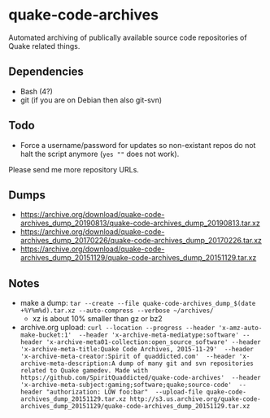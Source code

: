 quake-code-archives
===================

Automated archiving of publically available source code repositories of Quake related things.

## Dependencies
* Bash (4?)
* git (if you are on Debian then also git-svn)

## Todo
* Force a username/password for updates so non-existant repos do not halt the script anymore (`yes ""` does not work).

Please send me more repository URLs.

## Dumps
- https://archive.org/download/quake-code-archives_dump_20190813/quake-code-archives_dump_20190813.tar.xz
- https://archive.org/download/quake-code-archives_dump_20170226/quake-code-archives_dump_20170226.tar.xz
- https://archive.org/download/quake-code-archives_dump_20151129/quake-code-archives_dump_20151129.tar.xz

## Notes
- make a dump: `tar --create --file quake-code-archives_dump_$(date +%Y%m%d).tar.xz --auto-compress --verbose ~/archives/`
  - xz is about 10% smaller than gz or bz2
- archive.org upload: `curl --location --progress --header 'x-amz-auto-make-bucket:1'  --header 'x-archive-meta-mediatype:software' --header 'x-archive-meta01-collection:open_source_software' --header 'x-archive-meta-title:Quake Code Archives, 2015-11-29'  --header 'x-archive-meta-creator:Spirit of quaddicted.com'  --header 'x-archive-meta-description:A dump of many git and svn repositories related to Quake gamedev. Made with https://github.com/SpiritQuaddicted/quake-code-archives'  --header 'x-archive-meta-subject:gaming;software;quake;source-code'  --header "authorization: LOW foo:bar"  --upload-file quake-code-archives_dump_20151129.tar.xz http://s3.us.archive.org/quake-code-archives_dump_20151129/quake-code-archives_dump_20151129.tar.xz`

